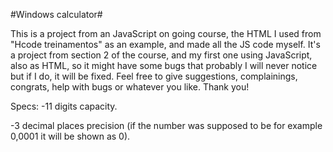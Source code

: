 #Windows calculator#

This is a project from an JavaScript on going course, the HTML I used from "Hcode treinamentos" as an example, and made all the JS code myself.
It's a project from section 2 of the course, and my first one using JavaScript, also as HTML,
so it might have some bugs that probably I will never notice but if I do, it will be fixed.
Feel free to give suggestions, complainings, congrats, help with bugs or whatever you like.
Thank you!

Specs:
-11 digits capacity.

-3 decimal places precision (if the number was supposed to be for example 0,0001 it will be shown as 0).
